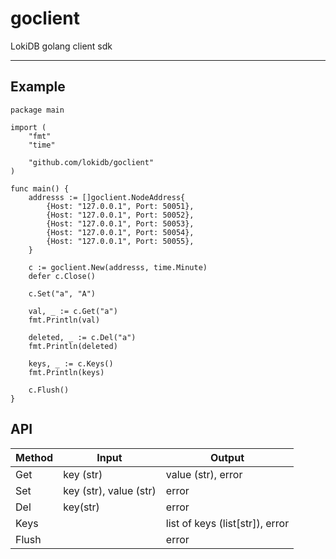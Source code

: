 # goclient
LokiDB golang client sdk

---

## Example
```golang
package main

import (
	"fmt"
	"time"

	"github.com/lokidb/goclient"
)

func main() {
	addresss := []goclient.NodeAddress{
		{Host: "127.0.0.1", Port: 50051},
		{Host: "127.0.0.1", Port: 50052},
		{Host: "127.0.0.1", Port: 50053},
		{Host: "127.0.0.1", Port: 50054},
		{Host: "127.0.0.1", Port: 50055},
	}

	c := goclient.New(addresss, time.Minute)
	defer c.Close()

	c.Set("a", "A")

	val, _ := c.Get("a")
	fmt.Println(val)

	deleted, _ := c.Del("a")
	fmt.Println(deleted)

	keys, _ := c.Keys()
	fmt.Println(keys)

	c.Flush()
}
```

## API
| Method | Input                  | Output                          |
|--------|------------------------|---------------------------------|
| Get    | key (str)              | value (str), error              |
| Set    | key (str), value (str) | error                           |
| Del    | key(str)               | error                           |
| Keys   |                        | list of keys (list[str]), error |
| Flush  |                        | error                           |
